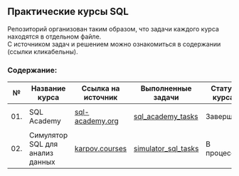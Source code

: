 ## Практические курсы SQL

Репозиторий организован таким образом, что задачи каждого курса находятся в отдельном файле. <br>
С источником задач и решением можно ознакомиться в содержании (ссылки кликабельны).

### Содержание:
| №| Название курса| Ссылка на источник | Выполненные задачи |Статус курса |
|---|-----------|-----------|------------------|--------------|
|01.|SQL Academy|[sql-academy.org](https://sql-academy.org/ru/trainer)|[sql_academy_tasks](https://github.com/alexkandinsky/sql_tasks/blob/main/sql_academy_tasks%20.ipynb)| <span style="color💚;"><p>Завершён</p></span>|
|02.|Симулятор SQL для анализ данных|[karpov.courses](https://karpov.courses/simulator-sql)|[simulator_sql_tasks](https://github.com/alexkandinsky/sql_tasks/blob/main/simulator_sql_tasks.ipynb)| В процессе|
